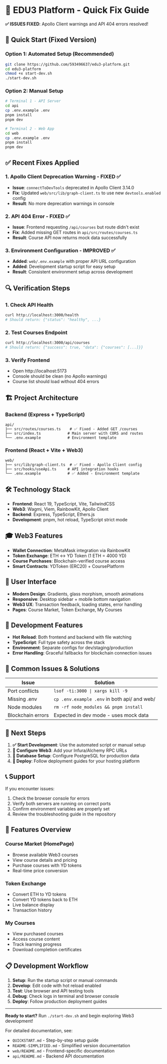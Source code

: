 # 🎯 EDU3 Platform - Quick Fix Guide

**✅ ISSUES FIXED**: Apollo Client warnings and API 404 errors resolved!

## 🚀 Quick Start (Fixed Version)

### Option 1: Automated Setup (Recommended)
```bash
git clone https://github.com/593496637/edu3-platform.git
cd edu3-platform
chmod +x start-dev.sh
./start-dev.sh
```

### Option 2: Manual Setup
```bash
# Terminal 1 - API Server
cd api
cp .env.example .env
pnpm install
pnpm dev

# Terminal 2 - Web App  
cd web
cp .env.example .env
pnpm install
pnpm dev
```

## ✅ Recent Fixes Applied

### 1. Apollo Client Deprecation Warning - FIXED ✅
- **Issue**: `connectToDevTools` deprecated in Apollo Client 3.14.0
- **Fix**: Updated `web/src/lib/graph-client.ts` to use new `devtools.enabled` config
- **Result**: No more deprecation warnings in console

### 2. API 404 Error - FIXED ✅  
- **Issue**: Frontend requesting `/api/courses` but route didn't exist
- **Fix**: Added missing GET routes in `api/src/routes/courses.ts`
- **Result**: Course API now returns mock data successfully

### 3. Environment Configuration - IMPROVED ✅
- **Added**: `web/.env.example` with proper API URL configuration
- **Added**: Development startup script for easy setup
- **Result**: Consistent environment setup across development

## 🔍 Verification Steps

### 1. Check API Health
```bash
curl http://localhost:3000/health
# Should return: {"status": "healthy", ...}
```

### 2. Test Courses Endpoint  
```bash
curl http://localhost:3000/api/courses
# Should return: {"success": true, "data": {"courses": [...]}}
```

### 3. Verify Frontend
- Open http://localhost:5173
- Console should be clean (no Apollo warnings)
- Course list should load without 404 errors

## 🏗️ Project Architecture

### Backend (Express + TypeScript)
```
api/
├── src/routes/courses.ts    # ✅ Fixed - Added GET /courses
├── src/index.ts            # Main server with CORS and routes
└── .env.example            # Environment template
```

### Frontend (React + Vite + Web3)
```
web/
├── src/lib/graph-client.ts  # ✅ Fixed - Apollo Client config
├── src/hooks/useApi.ts     # API integration hooks  
└── .env.example            # ✅ Added - Environment template
```

## 🛠️ Technology Stack

- **Frontend**: React 19, TypeScript, Vite, TailwindCSS
- **Web3**: Wagmi, Viem, RainbowKit, Apollo Client
- **Backend**: Express, TypeScript, Ethers.js
- **Development**: pnpm, hot reload, TypeScript strict mode

## 🎓 Web3 Features

- **Wallet Connection**: MetaMask integration via RainbowKit
- **Token Exchange**: ETH ↔ YD Token (1 ETH = 4000 YD)
- **Course Purchases**: Blockchain-verified course access
- **Smart Contracts**: YDToken (ERC20) + CoursePlatform

## 📱 User Interface

- **Modern Design**: Gradients, glass morphism, smooth animations
- **Responsive**: Desktop sidebar + mobile bottom navigation  
- **Web3 UX**: Transaction feedback, loading states, error handling
- **Pages**: Course Market, Token Exchange, My Courses

## 🔧 Development Features

- **Hot Reload**: Both frontend and backend with file watching
- **TypeScript**: Full type safety across the stack
- **Environment**: Separate configs for dev/staging/production
- **Error Handling**: Graceful fallbacks for blockchain connection issues

## 🐛 Common Issues & Solutions

| Issue | Solution |
|-------|----------|
| Port conflicts | `lsof -ti:3000 \| xargs kill -9` |
| Missing .env | `cp .env.example .env` in both api/ and web/ |
| Node modules | `rm -rf node_modules && pnpm install` |
| Blockchain errors | Expected in dev mode - uses mock data |

## 🎯 Next Steps

1. **✅ Start Development**: Use the automated script or manual setup
2. **🔧 Configure Web3**: Add your Infura/Alchemy RPC URLs
3. **💾 Database Setup**: Configure PostgreSQL for production data
4. **🚀 Deploy**: Follow deployment guides for your hosting platform

## 📞 Support

If you encounter issues:
1. Check the browser console for errors
2. Verify both servers are running on correct ports
3. Confirm environment variables are properly set
4. Review the troubleshooting guide in the repository

## 🌟 Features Overview

### Course Market (HomePage)
- Browse available Web3 courses
- View course details and pricing
- Purchase courses with YD tokens
- Real-time price conversion

### Token Exchange
- Convert ETH to YD tokens
- Convert YD tokens back to ETH
- Live balance display
- Transaction history

### My Courses
- View purchased courses
- Access course content
- Track learning progress
- Download completion certificates

## 📋 Development Workflow

1. **Setup**: Run the startup script or manual commands
2. **Develop**: Edit code with hot reload enabled
3. **Test**: Use browser and API testing tools
4. **Debug**: Check logs in terminal and browser console
5. **Deploy**: Follow production deployment guides

---

**Ready to start?** Run `./start-dev.sh` and begin exploring Web3 development!

For detailed documentation, see:
- `QUICKSTART.md` - Step-by-step setup guide
- `README-SIMPLIFIED.md` - Simplified version documentation
- `web/README.md` - Frontend-specific documentation
- `api/README.md` - Backend API documentation